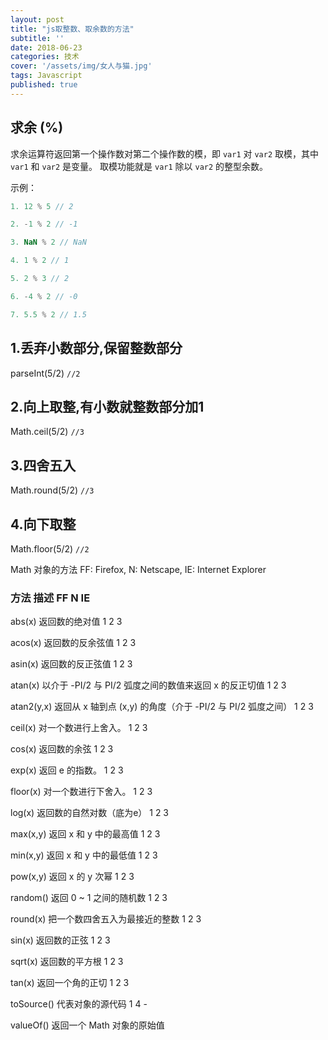 ```yaml
---
layout: post
title: "js取整数、取余数的方法"
subtitle: ''
date: 2018-06-23
categories: 技术
cover: '/assets/img/女人与猫.jpg'
tags: Javascript
published: true
---
```


## 求余 (%)

求余运算符返回第一个操作数对第二个操作数的模，即 `var1` 对 `var2` 取模，其中 `var1` 和 `var2` 是变量。
取模功能就是 `var1` 除以 `var2` 的整型余数。

示例：

```javascript
1. 12 % 5 // 2

2. -1 % 2 // -1

3. NaN % 2 // NaN

4. 1 % 2 // 1

5. 2 % 3 // 2

6. -4 % 2 // -0

7. 5.5 % 2 // 1.5
```

## 1.丢弃小数部分,保留整数部分

parseInt(5/2)  `//2`

## 2.向上取整,有小数就整数部分加1

 Math.ceil(5/2)  `//3`

## 3.四舍五入

Math.round(5/2)  `//3`

## 4.向下取整

 Math.floor(5/2)  `//2`

Math 对象的方法
FF: Firefox, N: Netscape, IE: Internet Explorer

### 方法 描述 FF N IE

abs(x) 返回数的绝对值 1 2 3

acos(x) 返回数的反余弦值 1 2 3

asin(x) 返回数的反正弦值 1 2 3

atan(x) 以介于 -PI/2 与 PI/2 弧度之间的数值来返回 x 的反正切值 1 2 3

atan2(y,x) 返回从 x 轴到点 (x,y) 的角度（介于 -PI/2 与 PI/2 弧度之间） 1 2 3

ceil(x) 对一个数进行上舍入。 1 2 3

cos(x) 返回数的余弦 1 2 3

exp(x) 返回 e 的指数。 1 2 3

floor(x) 对一个数进行下舍入。 1 2 3

log(x) 返回数的自然对数（底为e） 1 2 3

max(x,y) 返回 x 和 y 中的最高值 1 2 3

min(x,y) 返回 x 和 y 中的最低值 1 2 3

pow(x,y) 返回 x 的 y 次幂 1 2 3

random() 返回 0 ~ 1 之间的随机数 1 2 3

round(x) 把一个数四舍五入为最接近的整数 1 2 3

sin(x) 返回数的正弦 1 2 3

sqrt(x) 返回数的平方根 1 2 3

tan(x) 返回一个角的正切 1 2 3

toSource() 代表对象的源代码 1 4 -

valueOf() 返回一个 Math 对象的原始值

